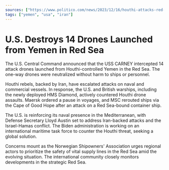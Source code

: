 ```yaml
---
sources: ["https://www.politico.com/news/2023/12/16/houthi-attacks-red-sea-u-s-warships-00132146", "https://www.cbsnews.com/news/u-s-says-its-destroyer-shot-down-14-drones-in-red-sea-launched-from-yemen/"]
tags: ["yemen", "usa", "iran"]
---
```


# U.S. Destroys 14 Drones Launched from Yemen in Red Sea

The U.S. Central Command announced that the USS CARNEY intercepted 14 attack drones launched from Houthi-controlled Yemen in the Red Sea. The one-way drones were neutralized without harm to ships or personnel.

Houthi rebels, backed by Iran, have escalated attacks on naval and commercial vessels. In response, the U.S. and British warships, including the newly deployed HMS Diamond, actively countered Houthi drone assaults. Maersk ordered a pause in voyages, and MSC rerouted ships via the Cape of Good Hope after an attack on a Red Sea-bound container ship.

The U.S. is reinforcing its naval presence in the Mediterranean, with Defense Secretary Lloyd Austin set to address Iran-backed attacks and the Israel-Hamas conflict. The Biden administration is working on an international maritime task force to counter the Houthi threat, seeking a global solution.

Concerns mount as the Norwegian Shipowners' Association urges regional actors to prioritize the safety of vital supply lines in the Red Sea amid the evolving situation. The international community closely monitors developments in the strategic Red Sea.
